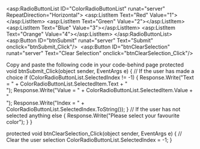 <asp:RadioButtonList ID="ColorRadioButtonList" runat="server" 
    RepeatDirection="Horizontal">
    <asp:ListItem Text="Red" Value="1"></asp:ListItem>
    <asp:ListItem Text="Green" Value="2"></asp:ListItem>
    <asp:ListItem Text="Blue" Value="3"></asp:ListItem>
    <asp:ListItem Text="Orange" Value="4"></asp:ListItem>
</asp:RadioButtonList>
<br />
<asp:Button ID="btnSubmit" runat="server" Text="Submit" 
    onclick="btnSubmit_Click"/>&nbsp;
<asp:Button ID="btnClearSelection" runat="server" Text="Clear Selection" 
    onclick="btnClearSelection_Click"/> 



Copy and paste the following code in your code-behind page
protected void btnSubmit_Click(object sender, EventArgs e)
{
    // If the user has made a choice
    if (ColorRadioButtonList.SelectedIndex != -1)
    {
        Response.Write("Text = " + ColorRadioButtonList.SelectedItem.Text + "<br/>");
        Response.Write("Value = " + ColorRadioButtonList.SelectedItem.Value + "<br/>");
        Response.Write("Index = " + ColorRadioButtonList.SelectedIndex.ToString());
    }
    // If the user has not selected anything
    else
    {
        Response.Write("Please select your favourite color");
    }
}

protected void btnClearSelection_Click(object sender, EventArgs e)
{
    // Clear the user selection
    ColorRadioButtonList.SelectedIndex = -1;
}
